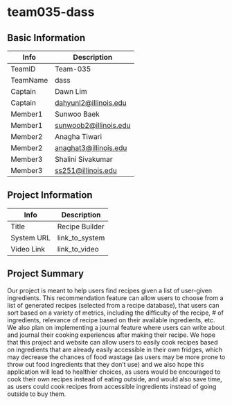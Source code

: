 # team035-dass

## Basic Information

|   Info      |        Description     |
| ----------- | ---------------------- |
| TeamID      |        Team-035        |
| TeamName    |          dass          |
| Captain     |         Dawn Lim       |
| Captain     |  dahyunl2@illinois.edu |
| Member1     |        Sunwoo Baek     |
| Member1     |  sunwoob2@illinois.edu |
| Member2     |       Anagha Tiwari    |
| Member2     |  anaghat3@illinois.edu |
| Member3     |    Shalini Sivakumar   |
| Member3     |    ss251@illinois.edu  |

## Project Information

|   Info      |        Description     |
| ----------- | ---------------------- |
|  Title      |      Recipe Builder    |
| System URL  |      link_to_system    |
| Video Link  |      link_to_video     |

## Project Summary

Our project is meant to help users find recipes given a list of user-given ingredients. This recommendation feature can allow users to choose from a list of generated recipes (selected from a recipe database), that users can sort based on a variety of metrics, including the difficulty of the recipe, # of ingredients, relevance of recipe based on their available ingredients, etc. We also plan on implementing a journal feature where users can write about and journal their cooking experiences after making their recipe.
We hope that this project and website can allow users to easily cook recipes based on ingredients that are already easily accessible in their own fridges, which may decrease the chances of food wastage (as users may be more prone to throw out food ingredients that they don’t use) and we also hope this application will lead to healthier choices, as users would be encouraged to cook their own recipes instead of eating outside, and would also save time, as users could cook recipes from accessible ingredients instead of going outside to buy them.
